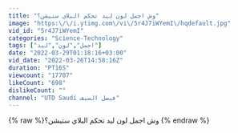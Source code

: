 ```yaml
---
title: "وش اجمل لون ليد تحكم البلاي ستيشن؟"
image: "https:\/\/i.ytimg.com\/vi\/5r4J7iWYemI\/hqdefault.jpg"
vid_id: "5r4J7iWYemI"
categories: "Science-Technology"
tags: ["اجمل","لون","ليد"]
date: "2022-03-29T01:18:16+03:00"
vid_date: "2022-03-26T14:58:16Z"
duration: "PT16S"
viewcount: "17707"
likeCount: "698"
dislikeCount: ""
channel: "UTD Saudi فيصل السيف"
---
```

{% raw %}وش اجمل لون ليد تحكم البلاي ستيشن؟ {% endraw %}
